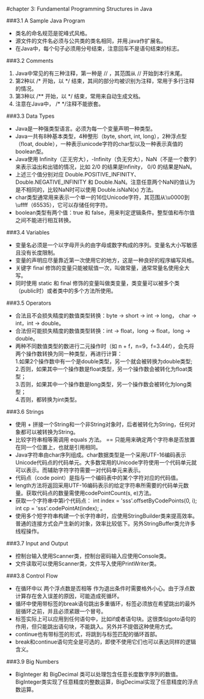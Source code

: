 #chapter 3: Fundamental Programming Structures in Java

###3.1 A Sample Java Program  
- 类名的命名规范是驼峰式风格。  
- 源文件的文件名必须与公共类的类名相同，并用.java作扩展名。  
- 在Java中，每个句子必须用分号结束，注意回车不是语句结束的标志。

###3.2 Comments  
1. Java中常见的有三种注释，第一种是 // ，其范围从 // 开始到本行末尾。  
2. 第2种以 /* 开始，以 */ 结束，其间的部分均被识别为注释，常用于多行注释的情况。  
3. 第3种以 /** 开始，以 */ 结束，常用来自动生成文档。  
4. 注意在Java中， /* */注释不能嵌套。

###3.3 Data Types  
- Java是一种强类型语言。必须为每一个变量声明一种类型。  
- Java一共有8种基本类型，4种整形（byte, short, int, long），2种浮点型（float, double），一种表示unicode字符的char型以及一种表示真值的boolean型。  
- Java使用 Infinity（正无穷大），-Infinity（负无穷大），NaN（不是一个数字）来表示溢出和出错的情况，比如 2/0 的结果是Infinity， 0/0 的结果是NaN。  
- 上述三个值分别对应 Double.POSITIVE_INFINITY、Double.NEGATIVE_INFINITY 和 Double.NaN。注意任意两个NaN的值认为是不相同的，比较NaN时可以使用 Double.isNaN(x) 方法。  
- char类型通常用来表示一个单一的16位Unicode字符，其范围从\u0000到\uffff（65535），它可以存储任何字符。  
- boolean类型有两个值：true 和 false，用来判定逻辑条件。整型值和布尔值之间不能进行相互转换。

###3.4 Variables  
- 变量名必须是一个以字母开头的由字母或数字构成的序列。变量名大小写敏感且没有长度限制。  
- 变量的声明应尽量靠近第一次使用它的地方，这是一种良好的程序编写风格。  
- 关键字 final 修饰的变量只能被赋值一次，叫做常量，通常常量名使用全大写。  
- 同时使用 static 和 final 修饰的变量叫做类变量，类变量可以被多个类（public时）或者类中的多个方法所使用。

###3.5 Operators  
- 合法且不会损失精度的数值类型转换：byte -> short -> int -> long， char -> int，int -> double。  
- 合法但可能损失精度的数值类型转换：int -> float，long -> float，long -> double。  
- 两种不同数值类型的数进行二元操作时（如 n + f，n=9，f=3.44f），会先将两个操作数转换为同一种类型，再进行计算：  
	1.如果2个操作数中有一个是double类型，另一个就会被转换为double类型;  
	2.否则，如果其中一个操作数是float类型，另一个操作数会被转化为float类型；  
	3.否则，如果其中一个操作数是long类型，另一个操作数会被转化为long类型；  
	4.否则，都转换为int类型。  
	
###3.6 Strings  
- 使用 + 拼接一个String和一个非String对象时，后者被转化为String，任何对象都可以被转换为String。  
- 比较字符串相等需调用 equals 方法。 == 只能用来确定两个字符串是否放置在同一个位置上，也就是引用相同。  
- Java字符串由char序列组成。char数据类型是一个采用UTF-16编码表示Unicode代码点的代码单元。大多数常用的Unicode字符使用一个代码单元就可以表示。而辅助字符字符需要一对代码单元来表示。  
- 代码点（code point）是指与一个编码表中的某个字符对应的代码值。
- length方法将返回采用UTF-16编码表示的给定字符串所需要的代码单元数量。获取代码点的数量需使用codePointCount(s, e)方法。  
- 获取一个字符串中第i个代码点： int index = 'sss'.offsetByCodePoints(0, i); int cp = 'sss'.codePointAt(index);  。  
- 使用多个短字符串构建一个长字符串时，应使用StringBuilder类来提高效率。普通的连接方式会产生新的对象，效率比较低下。另外StringBuffer类允许多线程操作。

###3.7 Input and Output  
- 控制台输入使用Scanner类，控制台密码输入应使用Console类。  
- 文件读取可以使用Scanner类，文件写入使用PrintWriter类。

###3.8 Control Flow  
- 在循环中以 两个浮点数是否相等 作为退出条件时需要格外小心。由于浮点数计算存在舍入误差的原因，可能造成死循环。  
- 循环中使用带标签的break语句跳出多重循环，标签必须放在希望跳出的最外层循环之前，并且必须紧跟一个冒号。  
- 标签实际上可以应用到任何语句中，比如if或者语句块。这很类似goto语句的作用，但只能跳出语句块，不能跳入。另外并不提倡这种使用方式。  
- continue也有带标签的形式，将跳到与标签匹配的循环首部。  
- break和continue语句完全是可选的，即使不使用它们也可以表达同样的逻辑含义。

###3.9 Big Numbers  
- BigInteger 和 BigDecimal 类可以处理包含任意长度数字序列的数值。BigInteger类实现了任意精度的整数运算，BigDecimal实现了任意精度的浮点数运算。
